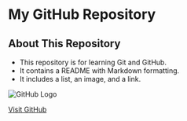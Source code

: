 # My GitHub Repository

## About This Repository

- This repository is for learning Git and GitHub.
- It contains a README with Markdown formatting.
- It includes a list, an image, and a link.

![GitHub Logo](https://github.githubassets.com/images/modules/logos_page/GitHub-Mark.png)

[Visit GitHub](https://github.com)